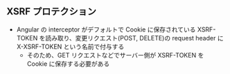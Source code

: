 ## XSRF プロテクション
- Angular の interceptor がデフォルトで Cookie に保存されている XSRF-TOKEN を読み取り、変更リクエスト(POST, DELETE)の request header に X-XSRF-TOKEN という名前で付与する
    - そのため、GET リクエストなどでサーバー側が XSRF-TOKEN を Cookie に保存する必要がある
